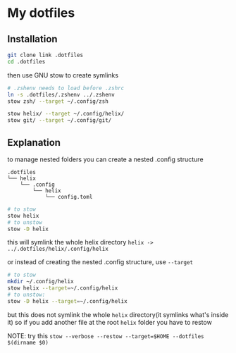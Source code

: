 # My dotfiles

## Installation

```bash
git clone link .dotfiles
cd .dotfiles
```

then use GNU stow to create symlinks

```bash
# .zshenv needs to load before .zshrc
ln -s .dotfiles/.zshenv ../.zshenv
stow zsh/ --target ~/.config/zsh

stow helix/ --target ~/.config/helix/
stow git/ --target ~/.config/git/
```

## Explanation

to manage nested folders you can create a nested .config structure

```
.dotfiles
└── helix
    └── .config
        └── helix
            └── config.toml
```

```bash
# to stow
stow helix
# to unstow
stow -D helix
```

this will symlink the whole helix directory
`helix -> ../.dotfiles/helix/.config/helix`

or instead of creating the nested .config structure, use `--target`

```bash
# to stow
mkdir ~/.config/helix
stow helix --target=~/.config/helix
# to unstow:
stow -D helix --target=~/.config/helix
```

but this does not symlink the whole `helix` directory(it symlinks what's inside it)
so if you add another file at the root `helix` folder you have to restow

NOTE: try this
`stow --verbose --restow --target=$HOME --dotfiles $(dirname $0)`
